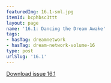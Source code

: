 ```yaml
---
featuredImg: 16.1-sml.jpg
itemId: bcphbsc3ttt
layout: page
name: '16.1: Dancing the Dream Awake'
tags:
- hasTag: dreamnetwork
- hasTag: dream-network-volume-16
type: post
urlSlug: '16.1'
---
```

<a href="../files/pdfs/Volume_16/16.1-Dream-Network-Vol-16-No-1.pdf" download="">Download issue 16.1</a>